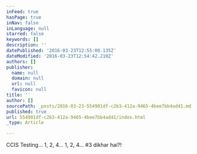 ```yaml
---
inFeed: true
hasPage: true
inNav: false
inLanguage: null
starred: false
keywords: []
description: ''
datePublished: '2016-03-23T12:55:08.135Z'
dateModified: '2016-03-23T12:54:42.210Z'
authors: []
publisher:
  name: null
  domain: null
  url: null
  favicon: null
title: ''
author: []
sourcePath: _posts/2016-03-23-554901df-c2b3-412a-9465-4bee7bb4ad41.md
published: true
url: 554901df-c2b3-412a-9465-4bee7bb4ad41/index.html
_type: Article

---
```

CCIS Testing... 1, 2, 4... 1, 2, 4...  \#3 dikhar hai?!